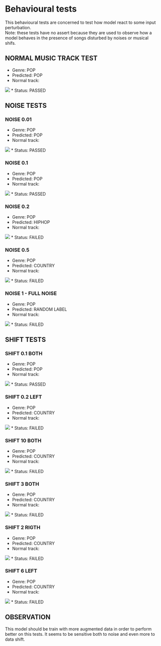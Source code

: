 # Behavioural tests

This behavioural tests are concerned to test how model react to some input perturbation.<br>
Note: these tests have no assert because they are used to observe how a model behaves in the presence of songs disturbed by noises or musical shifs.

## NORMAL MUSIC TRACK TEST

* Genre: POP
* Predicted: POP
* Normal track:
<img src="normal.png">
* Status: PASSED

## NOISE TESTS

### NOISE 0.01

* Genre: POP
* Predicted: POP
* Normal track:
<img src="noise001.png">
* Status: PASSED

### NOISE 0.1

* Genre: POP
* Predicted: POP
* Normal track:
<img src="noise01.png">
* Status: PASSED

### NOISE 0.2

* Genre: POP
* Predicted: HIPHOP
* Normal track:
<img src="noise02.png">
* Status: FAILED

### NOISE 0.5

* Genre: POP
* Predicted: COUNTRY
* Normal track:
<img src="noise05.png">
* Status: FAILED

### NOISE 1 - FULL NOISE

* Genre: POP
* Predicted: RANDOM LABEL
* Normal track:
<img src="noise1.png">
* Status: FAILED





## SHIFT TESTS

### SHIFT 0.1 BOTH

* Genre: POP
* Predicted: POP
* Normal track:
<img src="shift01.png">
* Status: PASSED

### SHIFT 0.2 LEFT

* Genre: POP
* Predicted: COUNTRY
* Normal track:
<img src="shift02.png">
* Status: FAILED

### SHIFT 10 BOTH

* Genre: POP
* Predicted: COUNTRY
* Normal track:
<img src="shift10.png">
* Status: FAILED

### SHIFT 3 BOTH

* Genre: POP
* Predicted: COUNTRY
* Normal track:
<img src="shift3.png">
* Status: FAILED

### SHIFT 2 RIGTH

* Genre: POP
* Predicted: COUNTRY
* Normal track:
<img src="shift2.png">
* Status: FAILED

### SHIFT 6 LEFT

* Genre: POP
* Predicted: COUNTRY
* Normal track:
<img src="shift6.png">
* Status: FAILED


## OBSERVATION
This model should be train with more augmented data in order to perform better on this tests.
It seems to be sensitive both to noise and even more to data shift.

